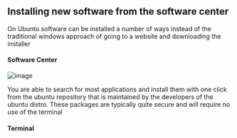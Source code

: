 ## Installing new software from the software center

On Ubuntu software can be installed a number of ways instead of the traditional windows approach of going to a website and downloading the installer

#### Software Center

![image](https://github.com/DafDandy/ubuntu_new_install/assets/102477185/d0656a87-9f32-4a09-aa86-92171a84b374)

You are able to search for most applications and install them with one click from the ubuntu repository that is maintained by the developers of the ubuntu distro. These packages are typically quite secure and will require no use of the terminal

#### Terminal


